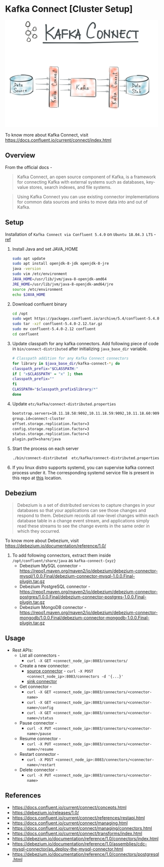 # Kafka Connect [Cluster Setup]
<img src="https://github.com/abhishektripathi24/platform-setup/blob/master/confluentinc-kafka-connect/images/kafka-connect-logo.png" width="500" height="350"/>

To know more about Kafka Connect, visit https://docs.confluent.io/current/connect/index.html

## Overview
From the official docs -

> Kafka Connect, an open source component of Kafka, is a framework for connecting Kafka with external systems such as databases, key-value stores, search indexes, and file systems.
  
> Using Kafka Connect you can use existing connector implementations for common data sources and sinks to move data into and out of Kafka.

## Setup
Installation of `Kafka Connect via Confluent 5.4.0` on `Ubuntu 18.04.3 LTS` - [ref](https://docs.confluent.io/current/connect/userguide.html)

1. Install Java and set JAVA_HOME
    ```bash
    sudo apt update
    sudo apt install openjdk-8-jdk openjdk-8-jre
    java -version
    sudo vim /etc/environment
    JAVA_HOME=/usr/lib/jvm/java-8-openjdk-amd64
    JRE_HOME=/usr/lib/jvm/java-8-openjdk-amd64/jre
    source /etc/environment
    echo $JAVA_HOME
    ```

2. Download confluent binary
    ```bash
    cd /opt
    sudo wget https://packages.confluent.io/archive/5.4/confluent-5.4.0-2.12.tar.gz
    sudo tar -xzf confluent-5.4.0-2.12.tar.gz
    sudo mv confluent-5.4.0-2.12 confluent
    cd confluent
    ```

3. Update classpath for any kafka connectors. Add following piece of code in `bin/connect-distributed` after initializing `java_base_dir` variable. 
    ```bash
    # Classpath addition for any Kafka Connect connectors
    for library in $java_base_dir/kafka-connect-*; do
    classpath_prefix="$CLASSPATH:"
    if [ "x$CLASSPATH" = "x" ]; then
    classpath_prefix=""
    fi
    CLASSPATH="$classpath_prefix$library/*"
    done
    ```

4. Update `etc/kafka/connect-distributed.properties`
    ```bash
    bootstrap.servers=10.11.18.58:9092,10.11.18.59:9092,10.11.18.60:9092
    group.id=connect-cluster
    offset.storage.replication.factor=3
    config.storage.replication.factor=3
    status.storage.replication.factor=3
    plugin.path=share/java
    ```

5. Start the process on each server
    ```bash
    ./bin/connect-distributed  etc/kafka/connect-distributed.properties
    ```

 6. If you linux distro supports systemd, you can supervise kafka connect process under it. The corresponding systemd service file is present in this repo at [this](systemd) location.
 
## Debezium
> Debezium is a set of distributed services to capture changes in your databases so that your applications can see those changes and respond to them. Debezium records all row-level changes within each database table in a change event stream, and applications simply read these streams to see the change events in the same order in which they occurred.
 
To know more about Debezium, visit https://debezium.io/documentation/reference/1.0/

1. To add following connectors, extract them inside `/opt/confluent/share/java` as `kafka-connect-{xyz}`
    * Debezium MySQL connector - https://repo1.maven.org/maven2/io/debezium/debezium-connector-mysql/1.0.0.Final/debezium-connector-mysql-1.0.0.Final-plugin.tar.gz
    * Debezium PostgreSQL connector - https://repo1.maven.org/maven2/io/debezium/debezium-connector-postgres/1.0.0.Final/debezium-connector-postgres-1.0.0.Final-plugin.tar.gz 
    * Debezium MongoDB connector - https://repo1.maven.org/maven2/io/debezium/debezium-connector-mongodb/1.0.0.Final/debezium-connector-mongodb-1.0.0.Final-plugin.tar.gz

 ## Usage
 * Rest APIs:
     * List all connectors -
        * `curl -X GET <connect_node_ip>:8083/connectors/`
     * Create a new connector:
        * [source connector](connectors-config.txt) - `curl -X POST <connect_node_ip>:8083/connectors -d '{...}'`
        * [sink connector](connectors-config.txt)
     * Get connector -
        * `curl -X GET <connect_node_ip>:8083/connectors/<connector-name>`
        * `curl -X GET <connect_node_ip>:8083/connectors/<connector-name>/config`
        * `curl -X GET <connect_node_ip>:8083/connectors/<connector-name>/status`
     * Pause connector -
        * `curl -X PUT <connect_node_ip>:8083/connectors/<connector-name>/pause`
     * Resume connector -
        * `curl -X PUT <connect_node_ip>:8083/connectors/<connector-name>/resume`
     * Restart connector -
        * `curl -X POST <connect_node_ip>:8083/connectors/<connector-name>/restart`
     * Delete connector -
        * `curl -X PUT <connect_node_ip>:8083/connectors/<connector-name>`

 ## References
 * https://docs.confluent.io/current/connect/concepts.html
 * https://debezium.io/releases/1.0/
 * https://docs.confluent.io/current/connect/references/restapi.html
 * https://docs.confluent.io/current/connect/managing.html
 * https://docs.confluent.io/current/connect/managing/connectors.html
 * https://docs.confluent.io/current/connect/transforms/index.html
 * https://debezium.io/documentation/reference/1.0/connectors/index.html
 * https://debezium.io/documentation/reference/1.0/assemblies/cdc-mysql-connector/as_deploy-the-mysql-connector.html
 * https://debezium.io/documentation/reference/1.0/connectors/postgresql.html
